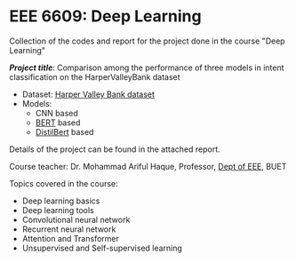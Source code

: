 # EEE 6609: Deep Learning

Collection of the codes and report for the project done in the course "Deep Learning"

***Project title***: Comparison among the performance of three models in intent classification on the HarperValleyBank dataset
  - Dataset: [Harper Valley Bank dataset](https://github.com/cricketclub/gridspace-stanford-harper-valley)
  - Models:
    - CNN based
    - [BERT](https://arxiv.org/abs/1810.04805) based
    - [DistilBert](https://arxiv.org/abs/1910.01108) based
 
Details of the project can be found in the attached report.

Course teacher: Dr. Mohammad Ariful Haque, Professor, [Dept of EEE](https://eee.buet.ac.bd/), BUET

Topics covered in the course:
- Deep learning basics
- Deep learning tools
- Convolutional neural network
- Recurrent neural network
- Attention and Transformer
- Unsupervised and Self-supervised learning
